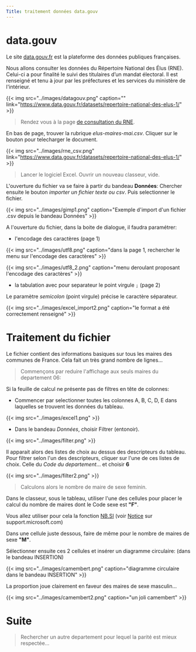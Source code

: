 ```yaml
---
Title: traitement données data.gouv
---
```


# data.gouv
Le site [data.gouv.fr](https://www.data.gouv.fr/) est la plateforme des données publiques françaises.

Nous allons consulter les données du Répertoire National des Élus (RNE). Celui-ci a pour finalité le suivi des titulaires d’un mandat électoral. Il est renseigné et tenu à jour par les préfectures et les services du ministère de l'intérieur.

{{< img src="../images/datagouv.png" caption="" link="https://www.data.gouv.fr/datasets/repertoire-national-des-elus-1/" >}}

> Rendez vous à la page [de consultation du RNE](https://www.data.gouv.fr/datasets/repertoire-national-des-elus-1/). 

En bas de page, trouver la rubrique *elus-maires-mai.csv*. Cliquer sur le bouton pour telecharger le document.

{{< img src="../images/rne_csv.png" link="https://www.data.gouv.fr/datasets/repertoire-national-des-elus-1/" >}}

> Lancer le logiciel Excel. Ouvrir un nouveau classeur, vide.

L'ouverture du fichier va se faire à partir du bandeau **Données**: Chercher ensuite le bouton *importer un fichier texte ou csv*. Puis selectionner le fichier.

{{< img src="../images/gimp1.png" caption="Exemple d'import d'un fichier .csv depuis le bandeau Données" >}}

A l'ouverture du fichier, dans la boite de dialogue, il faudra paramétrer:

* l'encodage des caractères (page 1)

{{< img src="../images/utf8.png" caption="dans la page 1, rechercher le menu sur l'encodage des caractères" >}}

{{< img src="../images/utf8_2.png" caption="menu deroulant proposant l'encodage des caractères" >}}

* la tabulation avec pour separateur le point virgule `;` (page 2)

Le paramètre *semicolon* (point virgule) précise le caractère séparateur.

{{< img src="../images/excel_import2.png" caption="le format a été correctement renseigné" >}}

# Traitement du fichier
Le fichier contient des informations basiques sur tous les maires des communes de France. Cela fait un très grand nombre de lignes...

> Commençons par reduire l'affichage aux seuls maires du departement 06:


Si la feuille de calcul ne présente pas de filtres en tête de colonnes:

* Commencer par selectionner toutes les colonnes A, B, C, D, E dans laquelles se trouvent les données du tableau.

{{< img src="../images/excel1.png" >}}

* Dans le bandeau *Données*, choisir Filtrer (entonoir).

{{< img src="../images/filter.png" >}}

Il apparait alors des listes de choix au dessus des descripteurs du tableau. Pour filtrer selon l'un des descripteurs, cliquer sur l'une de ces listes de choix. Celle du *Code du departement*... et choisir **6**

{{< img src="../images/filter2.png" >}}

> Calculons alors le nombre de maire de sexe feminin.

Dans le classeur, sous le tableau, utiliser l'une des cellules pour placer le calcul du nombre de maires dont le Code sexe est **"F"**.

Vous allez utiliser pour cela la fonction [NB.SI](https://support.microsoft.com/fr-fr/office/fonction-nb-si-e0de10c6-f885-4e71-abb4-1f464816df34) (voir [Notice](https://support.microsoft.com/fr-fr/office/fonction-nb-si-e0de10c6-f885-4e71-abb4-1f464816df34) sur support.microsoft.com)

Dans une cellule juste dessous, faire de même pour le nombre de maires de sexe **"M"**.

Sélectionner ensuite ces 2 cellules et insérer un diagramme circulaire: (dans le bandeau INSERTION)

{{< img src="../images/camembert.png" caption="diagramme circulaire dans le bandeau INSERTION" >}}

La proportion joue clairement en faveur des maires de sexe masculin...

{{< img src="../images/camembert2.png" caption="un joli camembert" >}}

# Suite
> Rechercher un autre departement pour lequel la parité est mieux respectée...



